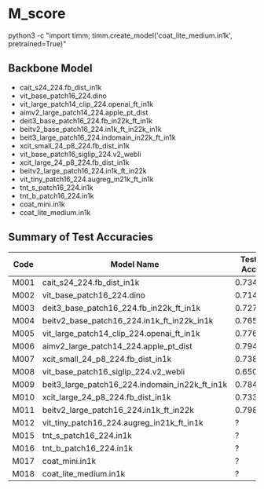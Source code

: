 # M_score

python3 -c "import timm; timm.create_model('coat_lite_medium.in1k', pretrained=True)"

## Backbone Model

- cait_s24_224.fb_dist_in1k
- vit_base_patch16_224.dino
- vit_large_patch14_clip_224.openai_ft_in1k
- aimv2_large_patch14_224.apple_pt_dist
- deit3_base_patch16_224.fb_in22k_ft_in1k
- beitv2_base_patch16_224.in1k_ft_in22k_in1k
- beit3_large_patch16_224.indomain_in22k_ft_in1k
- xcit_small_24_p8_224.fb_dist_in1k
- vit_base_patch16_siglip_224.v2_webli
- xcit_large_24_p8_224.fb_dist_in1k
- beitv2_large_patch16_224.in1k_ft_in22k
- vit_tiny_patch16_224.augreg_in21k_ft_in1k
- tnt_s_patch16_224.in1k
- tnt_b_patch16_224.in1k
- coat_mini.in1k
- coat_lite_medium.in1k

## Summary of Test Accuracies

| Code | Model Name | Test Acc |
|------|------------|----------|
| M001 | cait_s24_224.fb_dist_in1k | 0.7346 |
| M002 | vit_base_patch16_224.dino | 0.7146 |
| M003 | deit3_base_patch16_224.fb_in22k_ft_in1k | 0.7275 |
| M004 | beitv2_base_patch16_224.in1k_ft_in22k_in1k | 0.7654 |
| M005 | vit_large_patch14_clip_224.openai_ft_in1k | 0.7761 |
| M006 | aimv2_large_patch14_224.apple_pt_dist | 0.7947 |
| M007 | xcit_small_24_p8_224.fb_dist_in1k | 0.7382 |
| M008 | vit_base_patch16_siglip_224.v2_webli | 0.6509 |
| M009 | beit3_large_patch16_224.indomain_in22k_ft_in1k | 0.7847 |
| M010 | xcit_large_24_p8_224.fb_dist_in1k | 0.7332 |
| M011 | beitv2_large_patch16_224.in1k_ft_in22k | 0.7983 |
| M012 | vit_tiny_patch16_224.augreg_in21k_ft_in1k | ? |
| M015 | tnt_s_patch16_224.in1k | ? |
| M016 | tnt_b_patch16_224.in1k | ? |
| M017 | coat_mini.in1k | ? |
| M018 | coat_lite_medium.in1k | ? |